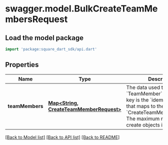 # swagger.model.BulkCreateTeamMembersRequest

## Load the model package
```dart
import 'package:square_dart_sdk/api.dart'
```

## Properties
Name | Type | Description | Notes
------------ | ------------- | ------------- | -------------
**teamMembers** | [**Map&lt;String, CreateTeamMemberRequest&gt;**](CreateTeamMemberRequest.md) | The data used to create the &#x60;TeamMember&#x60; objects. Each key is the &#x60;idempotency_key&#x60; that maps to the &#x60;CreateTeamMemberRequest&#x60;. The maximum number of create objects is 25. | [default to {}]

[[Back to Model list]](../README.md#documentation-for-models) [[Back to API list]](../README.md#documentation-for-api-endpoints) [[Back to README]](../README.md)

